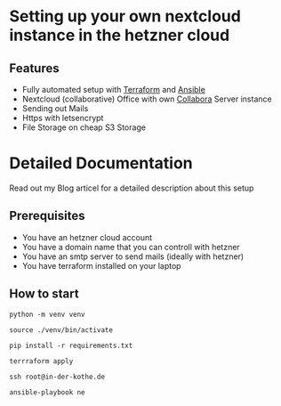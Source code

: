 # Setting up your own nextcloud instance in the hetzner cloud

## Features

* Fully automated setup with [Terraform](https://www.terraform.io/) and [Ansible](https://www.redhat.com/en/ansible-collaborative?intcmp=7015Y000003t7aWQAQ)
* Nextcloud (collaborative) Office with own [Collabora](https://www.collaboraonline.com/) Server instance
* Sending out Mails
* Https with letsencrypt
* File Storage on cheap S3 Storage

# Detailed Documentation

Read out my Blog articel for a detailed description about this setup

## Prerequisites

* You have an hetzner cloud account
* You have a domain name that you can controll with hetzner
* You have an smtp server to send mails (ideally with hetzner)
* You have terraform installed on your laptop

## How to start

`python -m venv venv`

`source ./venv/bin/activate`

`pip install -r requirements.txt`

`terrraform apply`

`ssh root@in-der-kothe.de`

`ansible-playbook ne`